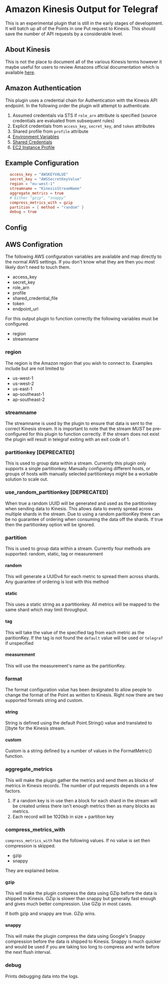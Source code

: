 # Amazon Kinesis Output for Telegraf

This is an experimental plugin that is still in the early stages of development. It will batch up all of the Points
in one Put request to Kinesis. This should save the number of API requests by a considerable level.

## About Kinesis

This is not the place to document all of the various Kinesis terms however it
maybe useful for users to review Amazons official documentation which is available
[here](http://docs.aws.amazon.com/kinesis/latest/dev/key-concepts.html).

## Amazon Authentication

This plugin uses a credential chain for Authentication with the Kinesis API endpoint. In the following order the plugin
will attempt to authenticate.

1. Assumed credentials via STS if `role_arn` attribute is specified (source credentials are evaluated from subsequent rules)
2. Explicit credentials from `access_key`, `secret_key`, and `token` attributes
3. Shared profile from `profile` attribute
4. [Environment Variables](https://github.com/aws/aws-sdk-go/wiki/configuring-sdk#environment-variables)
5. [Shared Credentials](https://github.com/aws/aws-sdk-go/wiki/configuring-sdk#shared-credentials-file)
6. [EC2 Instance Profile](http://docs.aws.amazon.com/AWSEC2/latest/UserGuide/iam-roles-for-amazon-ec2.html)

## Example Configuration

```toml
  access_key = "AWSKEYVALUE"
  secret_key = "AWSSecretKeyValue"
  region = "eu-west-1"
  streamname = "KinesisStreamName"
  aggregate_metrics = true
  # Either "gzip", "snappy"
  compress_metrics_with = gzip
  partition = { method = "random" }
  debug = true
```

## Config

## AWS Configration

The following AWS configuration variables are available and map directly to the normal AWS settings. If you don't know what they are then you most likely don't need to touch them.

* access_key
* secret_key
* role_arn
* profile
* shared_credential_file
* token
* endpoint_url

For this output plugin to function correctly the following variables must be configured.

* region
* streamname

### region

The region is the Amazon region that you wish to connect to. Examples include but are not limited to

* us-west-1
* us-west-2
* us-east-1
* ap-southeast-1
* ap-southeast-2

### streamname

The streamname is used by the plugin to ensure that data is sent to the correct Kinesis stream. It is important to
note that the stream *MUST* be pre-configured for this plugin to function correctly. If the stream does not exist the
plugin will result in telegraf exiting with an exit code of 1.

### partitionkey [DEPRECATED]

This is used to group data within a stream. Currently this plugin only supports a single partitionkey.
Manually configuring different hosts, or groups of hosts with manually selected partitionkeys might be a workable
solution to scale out.

### use_random_partitionkey [DEPRECATED]

When true a random UUID will be generated and used as the partitionkey when sending data to Kinesis. This allows data to evenly spread across multiple shards in the stream. Due to using a random paritionKey there can be no guarantee of ordering when consuming the data off the shards.
If true then the partitionkey option will be ignored.

### partition

This is used to group data within a stream. Currently four methods are supported: random, static, tag or measurement

#### random

This will generate a UUIDv4 for each metric to spread them across shards.
Any guarantee of ordering is lost with this method

#### static

This uses a static string as a partitionkey.
All metrics will be mapped to the same shard which may limit throughput.

#### tag

This will take the value of the specified tag from each metric as the paritionKey.
If the tag is not found the `default` value will be used or `telegraf` if unspecified

#### measurement

This will use the measurement's name as the partitionKey.

### format

The format configuration value has been designated to allow people to change the format of the Point as written to
Kinesis. Right now there are two supported formats string and custom.

#### string

String is defined using the default Point.String() value and translated to []byte for the Kinesis stream.

#### custom

Custom is a string defined by a number of values in the FormatMetric() function.

### aggregate_metrics

This will make the plugin gather the metrics and send them as blocks of metrics in Kinesis records. The number of put requests depends on a few factors.

1. If a random key is in use then a block for each shard in the stream will be created unless there isn't enough metrics then as many blocks as metrics.
1. Each record will be 1020kb in size + partition key

### compress_metrics_with

`compress_metrics_with` has the following values. If no value is set then compression is skipped.

* gzip
* snappy

They are explained below.

#### gzip

This will make the plugin compress the data using GZip before the data is shipped to Kinesis.
GZip is slower than snappy but generally fast enough and gives much better compression. Use GZip in most cases.

If both gzip and snappy are true. GZip wins.

#### snappy

This will make the plugin compress the data using Google's Snappy compression before the data is shipped to Kinesis.
Snappy is much quicker and would be used if you are taking too long to compress and write before the next flush interval.

### debug

Prints debugging data into the logs.